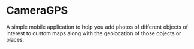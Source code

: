 # CameraGPS
A simple mobile application to help you add photos of different objects of interest to custom maps along with the geolocation of those objects or places.
